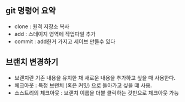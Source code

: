 ## git 명령어 요약
- clone : 원격 저장소 복사
- add : 스테이지 영역에 작업파일 추가
- commit : add한거 가지고 세이브 만들수 있다 

## 브랜치 변경하기 

- 브랜치란 기존 내용을 유지한 채 새로운 내용을 추가하고 싶을 때 사용한다.
- 체크아웃 : 특정 브랜치 (혹은 커밋) 으로 돌아가고 싶을 떄 사용.
- 소스트리의 체크아웃 : 브랜치 이름을 더블 클릭하는 것만으로 체크아웃 가능
